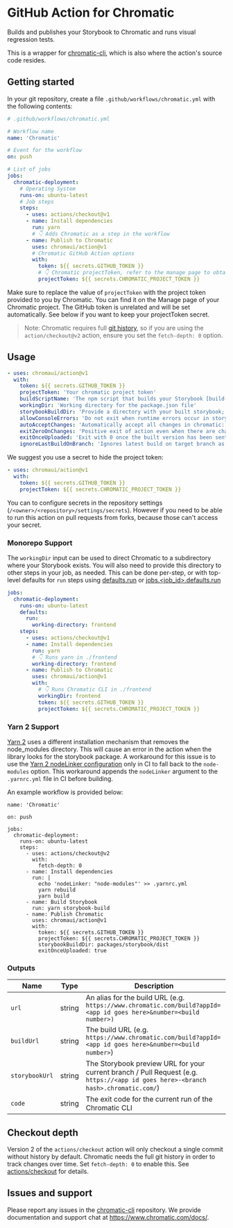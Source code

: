 # GitHub Action for Chromatic

Builds and publishes your Storybook to Chromatic and runs visual regression tests.

This is a wrapper for [chromatic-cli](https://github.com/chromaui/chromatic-cli), which is also where the action's source code resides.

## Getting started

In your git repository, create a file `.github/workflows/chromatic.yml` with the following contents:

```yml
# .github/workflows/chromatic.yml

# Workflow name
name: 'Chromatic'

# Event for the workflow
on: push

# List of jobs
jobs:
  chromatic-deployment:
    # Operating System
    runs-on: ubuntu-latest
    # Job steps
    steps:
      - uses: actions/checkout@v1
      - name: Install dependencies
        run: yarn
        # 👇 Adds Chromatic as a step in the workflow
      - name: Publish to Chromatic
        uses: chromaui/action@v1
        # Chromatic GitHub Action options
        with:
          token: ${{ secrets.GITHUB_TOKEN }}
          # 👇 Chromatic projectToken, refer to the manage page to obtain it.
          projectToken: ${{ secrets.CHROMATIC_PROJECT_TOKEN }}
```

Make sure to replace the value of `projectToken` with the project token provided to you by Chromatic. You can find it on the Manage page of your Chromatic project. The GitHub token is unrelated and will be set automatically. See below if you want to keep your projectToken secret.

> Note: Chromatic requires full [git history](#checkout-depth), so if you are using the `action/checkout@v2` action, ensure you set the `fetch-depth: 0` option.

## Usage

```yaml
- uses: chromaui/action@v1
  with:
    token: ${{ secrets.GITHUB_TOKEN }}
    projectToken: 'Your chromatic project token'
    buildScriptName: 'The npm script that builds your Storybook [build-storybook]'
    workingDir: 'Working directory for the package.json file'
    storybookBuildDir: 'Provide a directory with your built storybook; use if you've already built your storybook'
    allowConsoleErrors: 'Do not exit when runtime errors occur in storybook'
    autoAcceptChanges: 'Automatically accept all changes in chromatic: boolean or branchname'
    exitZeroOnChanges: 'Positive exit of action even when there are changes: boolean or branchname'
    exitOnceUploaded: 'Exit with 0 once the built version has been sent to chromatic: boolean or branchname'
    ignoreLastBuildOnBranch: 'Ignores latest build on target branch as a baseline if branch is no longer present in history (i.e. branch was rebased): branchname'
```

We suggest you use a secret to hide the project token:

```yaml
- uses: chromaui/action@v1
  with:
    token: ${{ secrets.GITHUB_TOKEN }}
    projectToken: ${{ secrets.CHROMATIC_PROJECT_TOKEN }}
```

You can to configure secrets in the repository settings (`/<owner>/<repository>/settings/secrets`). However if you need to be able to run this action on pull requests from forks, because those can't access your secret.

### Monorepo Support

The `workingDir` input can be used to direct Chromatic to a subdirectory where your Storybook exists.  You will also need to provide this directory to other steps in your job, as needed.  This can be done per-step, or with top-level defaults for `run` steps using [defaults.run](https://docs.github.com/en/actions/reference/workflow-syntax-for-github-actions#defaultsrun) or [jobs.<job_id>.defaults.run](https://docs.github.com/en/actions/reference/workflow-syntax-for-github-actions#jobsjob_iddefaultsrun)

```yaml
jobs:
  chromatic-deployment:
    runs-on: ubuntu-latest
    defaults:
      run:
        working-directory: frontend
    steps:
      - uses: actions/checkout@v1
      - name: Install dependencies
        run: yarn
        # 👇 Runs yarn in ./frontend
        working-directory: frontend
      - name: Publish to Chromatic
        uses: chromaui/action@v1
        with:
          # 👇 Runs Chromatic CLI in ./frontend
          workingDir: frontend
          token: ${{ secrets.GITHUB_TOKEN }}
          projectToken: ${{ secrets.CHROMATIC_PROJECT_TOKEN }}
```

### Yarn 2 Support
[Yarn 2](https://yarnpkg.com/getting-started/install) uses a different installation mechanism that removes the node_modules directory. This will cause an error in the action when the library looks for the storybook package. A workaround for this issue is to use the [Yarn 2 nodeLinker configuration](https://yarnpkg.com/configuration/yarnrc#nodeLinker) only in CI to fall back to the `node-modules` option. This workaround appends the `nodeLinker` argument to the `.yarnrc.yml` file in CI before building.

An example workflow is provided below:
```
name: 'Chromatic'

on: push

jobs:
  chromatic-deployment:
    runs-on: ubuntu-latest
    steps:
      - uses: actions/checkout@v2
        with:
          fetch-depth: 0
      - name: Install dependencies
        run: |
          echo 'nodeLinker: "node-modules"' >> .yarnrc.yml
          yarn rebuild
          yarn build
      - name: Build Storybook
        run: yarn storybook-build
      - name: Publish Chromatic
        uses: chromaui/action@v1
        with:
          token: ${{ secrets.GITHUB_TOKEN }}
          projectToken: ${{ secrets.CHROMATIC_PROJECT_TOKEN }}
          storybookBuildDir: packages/storybook/dist
          exitOnceUploaded: true

```

### Outputs

| Name           | Type   | Description                                                                                                                       |
| -------------- | ------ | --------------------------------------------------------------------------------------------------------------------------------- |
| `url`          | string | An alias for the build URL (e.g. `https://www.chromatic.com/build?appId=<app id goes here>&number=<build number>)`                |
| `buildUrl`     | string | The build URL (e.g. `https://www.chromatic.com/build?appId=<app id goes here>&number=<build number>`)                             |
| `storybookUrl` | string | The Storybook preview URL for your current branch / Pull Request (e.g. `https://<app id goes here>-<branch hash>.chromatic.com/`) |
| `code`         | string | The exit code for the current run of the Chromatic CLI                                                                            |

## Checkout depth

Version 2 of the `actions/checkout` action will only checkout a single commit without history by default. Chromatic needs the full git history in order to track changes over time. Set `fetch-depth: 0` to enable this. See [actions/checkout](https://github.com/actions/checkout#readme) for details.

## Issues and support

Please report any issues in the [chromatic-cli](https://github.com/chromaui/chromatic-cli) repository. We provide documentation and support chat at https://www.chromatic.com/docs/.
